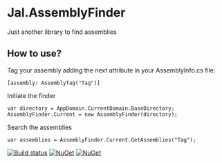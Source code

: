 # Jal.AssemblyFinder
Just another library to find assemblies

## How to use?
Tag your assembly adding the next attribute in your AssemblyInfo.cs file:

    [assembly: AssemblyTag("Tag")]
    
Initiate the finder

    var directory = AppDomain.CurrentDomain.BaseDirectory;
    AssemblyFinder.Current = new AssemblyFinder(directory);
    
Search the assemblies

    var assemblies = AssemblyFinder.Current.GetAssemblies("Tag");
    
[![Build status](https://ci.appveyor.com/api/projects/status/riewcxw29gy77855/branch/master?svg=true)](https://ci.appveyor.com/project/raulnq/jal-assemblyfinder/branch/master)
[![NuGet](https://img.shields.io/nuget/dt/Jal.AssemblyFinder.svg)](https://www.nuget.org/packages/Jal.AssemblyFinder) 
[![NuGet](https://img.shields.io/nuget/vpre/Jal.AssemblyFinder.svg)](https://www.nuget.org/packages/Jal.AssemblyFinder)





